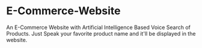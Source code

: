 # E-Commerce-Website
An E-Commerce Website with Artificial Intelligence Based Voice Search of Products. Just Speak your favorite product name and it'll be displayed in the website.  
